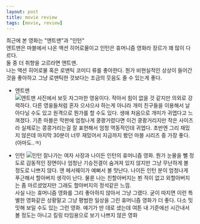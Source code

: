 ```yaml
---
layout: post
title: movie review
tags: [movie, review]
---
```

최근에 본 영화는 "앤트맨"과 "인턴"  
앤트맨은 마블에서 나온 액션 히어로물이고 인턴은 휴머니즘 영화라 장르가 꽤 많이 다르다.  
둘 중 더 취향을 고르라면 앤트맨.  
나는 액션 히어로물 혹은 로맨틱 코미디 류를 좋아한다. 뭔가 비현실적인 상상이 들어간 것을 좋아하고 그냥 로맨틱한 것보다는 조금의 웃음도 줄 수 있는게 좋다.  

* 앤트맨  
![앤트맨](http://lh3.googleusercontent.com/-yAVC7bKzUyk/VgjvEJKWEqI/AAAAAAAAAIg/Z82zMc1vt_o/s1280/upload_-1.jpg)
사진에서 보듯 자그마한 영웅이다. 작아서 힘이 없을 것 같지만 의외로 강력하다. 다른 영웅들처럼 혼자 으샤으샤 하는게 아니라 개미 친구들을 이용해서 날아다닐 수도 있고 원격으로 뭔가를 할 수도 있다. 생애 처음으로 개미가 귀엽다고 느껴졌다. 기존 마블은 막판에 엄청나게 쿵쾅거렸다면 이건 쿵쾅거리지만 작은 사이즈라 실제로는 콩콩거리는걸 잘 표현해서 엄청 역동적인데 귀엽다. 초반엔 그리 재밌지 않은데 마지막 30분이 너무 재밌어서 지금까지 봤던 마블 시리즈 중 가장 좋다. (아마도..ㅋ)

* 인턴
![인턴](http://lh3.googleusercontent.com/-reGBZVqP1wY/VgjvFFqFcbI/AAAAAAAAAIo/fZ5SiBKQyEI/s1280/upload_-1.jpg)
잘나가는 여자 사장과 나이든 인턴의 휴머니즘 영화. 뭔가 눈물을 뺄 정도로 감동적인 장면이나 엄청난 기승전결이 숨겨져 있지 않지만 그냥 무난하게 볼 정도로 나쁘지 않다. 앤 헤서웨이가 예뻐서 볼 맛난다. 나이든 인턴 분이 엄청나게 푸근해서 할아버지 생각이 난다. 물론 나는 친할아버지는 뵌 적이 없고 외할아버지는 좀 마르셨었지만 그래도 할아버지의 정석같은 느낌.  
사실 나는 휴머니즘 영화를 그리 좋아하지 않아서 그냥 그랬다. 굳이 따지면 이런 특별한 영화같은 상황말고 그냥 평범한 일상을 그린 휴머니즘 영화가 더 좋다. 다소 밋밋해 보일 수도 있는 그런 영화. 얘기가 딴 데로 샜는데 여튼 내 기준에선 시간내서 볼 정도는 아니고 킬링 타임용으로 보기 나쁘지 않은 영화